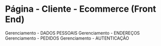 # Página - Cliente - Ecommerce (Front End)

Gerenciamento - DADOS PESSOAIS
Gerenciamento - ENDEREÇOS
Gerenciamento - PEDIDOS
Gerenciamento - AUTENTICAÇÃO
